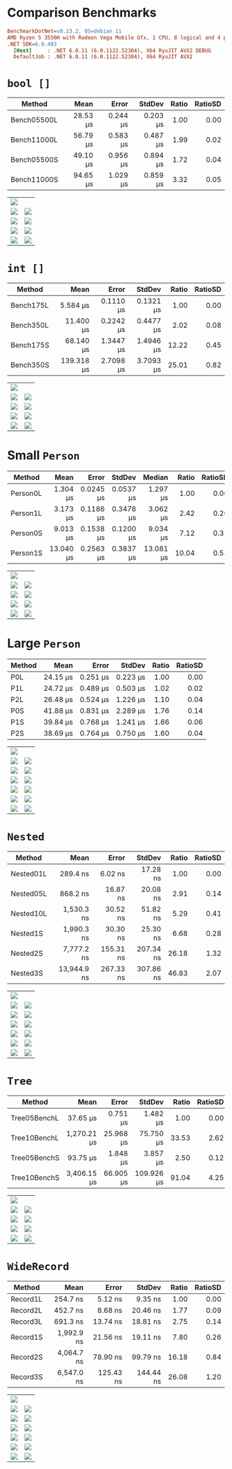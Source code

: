 # Comparison Benchmarks

``` ini
BenchmarkDotNet=v0.13.2, OS=debian 11
AMD Ryzen 5 3550H with Radeon Vega Mobile Gfx, 1 CPU, 8 logical and 4 physical cores
.NET SDK=6.0.403
  [Host]     : .NET 6.0.11 (6.0.1122.52304), X64 RyuJIT AVX2 DEBUG
  DefaultJob : .NET 6.0.11 (6.0.1122.52304), X64 RyuJIT AVX2
```

# `bool []`

|      Method |     Mean |    Error |   StdDev | Ratio | RatioSD |
|------------ |---------:|---------:|---------:|------:|--------:|
| Bench05500L | 28.53 μs | 0.244 μs | 0.203 μs |  1.00 |    0.00 |
| Bench11000L | 56.79 μs | 0.583 μs | 0.487 μs |  1.99 |    0.02 |
| Bench05500S | 49.10 μs | 0.956 μs | 0.894 μs |  1.72 |    0.04 |
| Bench11000S | 94.65 μs | 1.029 μs | 0.859 μs |  3.32 |    0.05 |

|                                                                                                      |                                                                                                             |
|------------------------------------------------------------------------------------------------------|-------------------------------------------------------------------------------------------------------------|
| ![](./results/Smoosh.Benchmarks.EncoderBenchmark.CmpBoolArrBench-boxplot.png)                       |                                                                                                             |
| ![](./results/Smoosh.Benchmarks.EncoderBenchmark.CmpBoolArrBench-Bench05500L-DefaultJob-density.png) | ![](./results/Smoosh.Benchmarks.EncoderBenchmark.CmpBoolArrBench-Bench05500L-DefaultJob-timelineSmooth.png) |
| ![](./results/Smoosh.Benchmarks.EncoderBenchmark.CmpBoolArrBench-Bench11000L-DefaultJob-density.png) | ![](./results/Smoosh.Benchmarks.EncoderBenchmark.CmpBoolArrBench-Bench11000L-DefaultJob-timelineSmooth.png) |
| ![](./results/Smoosh.Benchmarks.EncoderBenchmark.CmpBoolArrBench-Bench05500S-DefaultJob-density.png) | ![](./results/Smoosh.Benchmarks.EncoderBenchmark.CmpBoolArrBench-Bench05500S-DefaultJob-timelineSmooth.png) |
| ![](./results/Smoosh.Benchmarks.EncoderBenchmark.CmpBoolArrBench-Bench11000S-DefaultJob-density.png) | ![](./results/Smoosh.Benchmarks.EncoderBenchmark.CmpBoolArrBench-Bench11000S-DefaultJob-timelineSmooth.png) |


# `int []`

|    Method |       Mean |     Error |    StdDev | Ratio | RatioSD |
|---------- |-----------:|----------:|----------:|------:|--------:|
| Bench175L |   5.584 μs | 0.1110 μs | 0.1321 μs |  1.00 |    0.00 |
| Bench350L |  11.400 μs | 0.2242 μs | 0.4477 μs |  2.02 |    0.08 |
| Bench175S |  68.140 μs | 1.3447 μs | 1.4946 μs | 12.22 |    0.45 |
| Bench350S | 139.318 μs | 2.7098 μs | 3.7093 μs | 25.01 |    0.82 |

|                                                                                                      |                                                                                                             |
|------------------------------------------------------------------------------------------------------|-------------------------------------------------------------------------------------------------------------|
| ![](./results/Smoosh.Benchmarks.EncoderBenchmark.CmpIntArrBench-boxplot.png)                       |                                                                                                             |
| ![](./results/Smoosh.Benchmarks.EncoderBenchmark.CmpIntArrBench-Bench175L-DefaultJob-density.png) | ![](./results/Smoosh.Benchmarks.EncoderBenchmark.CmpIntArrBench-Bench175L-DefaultJob-timelineSmooth.png) |
| ![](./results/Smoosh.Benchmarks.EncoderBenchmark.CmpIntArrBench-Bench350L-DefaultJob-density.png) | ![](./results/Smoosh.Benchmarks.EncoderBenchmark.CmpIntArrBench-Bench350L-DefaultJob-timelineSmooth.png) |
| ![](./results/Smoosh.Benchmarks.EncoderBenchmark.CmpIntArrBench-Bench175S-DefaultJob-density.png) | ![](./results/Smoosh.Benchmarks.EncoderBenchmark.CmpIntArrBench-Bench175S-DefaultJob-timelineSmooth.png) |
| ![](./results/Smoosh.Benchmarks.EncoderBenchmark.CmpIntArrBench-Bench350S-DefaultJob-density.png) | ![](./results/Smoosh.Benchmarks.EncoderBenchmark.CmpIntArrBench-Bench350S-DefaultJob-timelineSmooth.png) |


# Small `Person`

|   Method |      Mean |     Error |    StdDev |    Median | Ratio | RatioSD |
|--------- |----------:|----------:|----------:|----------:|------:|--------:|
| Person0L |  1.304 μs | 0.0245 μs | 0.0537 μs |  1.297 μs |  1.00 |    0.00 |
| Person1L |  3.173 μs | 0.1186 μs | 0.3478 μs |  3.062 μs |  2.42 |    0.26 |
| Person0S |  9.013 μs | 0.1538 μs | 0.1200 μs |  9.034 μs |  7.12 |    0.31 |
| Person1S | 13.040 μs | 0.2563 μs | 0.3837 μs | 13.081 μs | 10.04 |    0.53 |


|                                                                                                      |                                                                                                             |
|------------------------------------------------------------------------------------------------------|-------------------------------------------------------------------------------------------------------------|
| ![](./results/Smoosh.Benchmarks.EncoderBenchmark.CmpSmallPersonBench-boxplot.png)                       |                                                                                                             |
| ![](./results/Smoosh.Benchmarks.EncoderBenchmark.CmpSmallPersonBench-Person0L-DefaultJob-density.png) | ![](./results/Smoosh.Benchmarks.EncoderBenchmark.CmpSmallPersonBench-Person0L-DefaultJob-timelineSmooth.png) |
| ![](./results/Smoosh.Benchmarks.EncoderBenchmark.CmpSmallPersonBench-Person1L-DefaultJob-density.png) | ![](./results/Smoosh.Benchmarks.EncoderBenchmark.CmpSmallPersonBench-Person1L-DefaultJob-timelineSmooth.png) |
| ![](./results/Smoosh.Benchmarks.EncoderBenchmark.CmpSmallPersonBench-Person0S-DefaultJob-density.png) | ![](./results/Smoosh.Benchmarks.EncoderBenchmark.CmpSmallPersonBench-Person0S-DefaultJob-timelineSmooth.png) |
| ![](./results/Smoosh.Benchmarks.EncoderBenchmark.CmpSmallPersonBench-Person1S-DefaultJob-density.png) | ![](./results/Smoosh.Benchmarks.EncoderBenchmark.CmpSmallPersonBench-Person1S-DefaultJob-timelineSmooth.png) |


# Large `Person`

| Method |     Mean |    Error |   StdDev | Ratio | RatioSD |
|------- |---------:|---------:|---------:|------:|--------:|
|    P0L | 24.15 μs | 0.251 μs | 0.223 μs |  1.00 |    0.00 |
|    P1L | 24.72 μs | 0.489 μs | 0.503 μs |  1.02 |    0.02 |
|    P2L | 26.48 μs | 0.524 μs | 1.226 μs |  1.10 |    0.04 |
|    P0S | 41.88 μs | 0.831 μs | 2.289 μs |  1.76 |    0.14 |
|    P1S | 39.84 μs | 0.768 μs | 1.241 μs |  1.66 |    0.06 |
|    P2S | 38.69 μs | 0.764 μs | 0.750 μs |  1.60 |    0.04 |

|                                                                                                      |                                                                                                             |
|------------------------------------------------------------------------------------------------------|-------------------------------------------------------------------------------------------------------------|
| ![](./results/Smoosh.Benchmarks.EncoderBenchmark.CmpLargePersonBench-boxplot.png)                       |                                                                                                             |
| ![](./results/Smoosh.Benchmarks.EncoderBenchmark.CmpLargePersonBench-P0L-DefaultJob-density.png) | ![](./results/Smoosh.Benchmarks.EncoderBenchmark.CmpLargePersonBench-P0L-DefaultJob-timelineSmooth.png) |
| ![](./results/Smoosh.Benchmarks.EncoderBenchmark.CmpLargePersonBench-P1L-DefaultJob-density.png) | ![](./results/Smoosh.Benchmarks.EncoderBenchmark.CmpLargePersonBench-P1L-DefaultJob-timelineSmooth.png) |
| ![](./results/Smoosh.Benchmarks.EncoderBenchmark.CmpLargePersonBench-P2L-DefaultJob-density.png) | ![](./results/Smoosh.Benchmarks.EncoderBenchmark.CmpLargePersonBench-P2L-DefaultJob-timelineSmooth.png) |
| ![](./results/Smoosh.Benchmarks.EncoderBenchmark.CmpLargePersonBench-P0S-DefaultJob-density.png) | ![](./results/Smoosh.Benchmarks.EncoderBenchmark.CmpLargePersonBench-P0S-DefaultJob-timelineSmooth.png) |
| ![](./results/Smoosh.Benchmarks.EncoderBenchmark.CmpLargePersonBench-P1S-DefaultJob-density.png) | ![](./results/Smoosh.Benchmarks.EncoderBenchmark.CmpLargePersonBench-P1S-DefaultJob-timelineSmooth.png) |
| ![](./results/Smoosh.Benchmarks.EncoderBenchmark.CmpLargePersonBench-P2S-DefaultJob-density.png) | ![](./results/Smoosh.Benchmarks.EncoderBenchmark.CmpLargePersonBench-P1S-DefaultJob-timelineSmooth.png) |


# `Nested`

|    Method |        Mean |     Error |    StdDev | Ratio | RatioSD |
|---------- |------------:|----------:|----------:|------:|--------:|
| Nested01L |    289.4 ns |   6.02 ns |  17.28 ns |  1.00 |    0.00 |
| Nested05L |    868.2 ns |  16.87 ns |  20.08 ns |  2.91 |    0.14 |
| Nested10L |  1,530.3 ns |  30.52 ns |  51.82 ns |  5.29 |    0.41 |
|  Nested1S |  1,990.3 ns |  30.30 ns |  25.30 ns |  6.68 |    0.28 |
|  Nested2S |  7,777.2 ns | 155.31 ns | 207.34 ns | 26.18 |    1.32 |
|  Nested3S | 13,944.9 ns | 267.33 ns | 307.86 ns | 46.83 |    2.07 |

|                                                                                                   |                                                                                                          |
|---------------------------------------------------------------------------------------------------|----------------------------------------------------------------------------------------------------------|
| ![](./results/Smoosh.Benchmarks.EncoderBenchmark.CmpNestedBench-boxplot.png)                      |                                                                                                          |
| ![](./results/Smoosh.Benchmarks.EncoderBenchmark.CmpNestedBench-Nested01L-DefaultJob-density.png) | ![](./results/Smoosh.Benchmarks.EncoderBenchmark.CmpNestedBench-Nested01L-DefaultJob-timelineSmooth.png) |
| ![](./results/Smoosh.Benchmarks.EncoderBenchmark.CmpNestedBench-Nested05L-DefaultJob-density.png) | ![](./results/Smoosh.Benchmarks.EncoderBenchmark.CmpNestedBench-Nested05L-DefaultJob-timelineSmooth.png) |
| ![](./results/Smoosh.Benchmarks.EncoderBenchmark.CmpNestedBench-Nested10L-DefaultJob-density.png) | ![](./results/Smoosh.Benchmarks.EncoderBenchmark.CmpNestedBench-Nested10L-DefaultJob-timelineSmooth.png) |
| ![](./results/Smoosh.Benchmarks.EncoderBenchmark.CmpNestedBench-Nested01S-DefaultJob-density.png) | ![](./results/Smoosh.Benchmarks.EncoderBenchmark.CmpNestedBench-Nested01S-DefaultJob-timelineSmooth.png) |
| ![](./results/Smoosh.Benchmarks.EncoderBenchmark.CmpNestedBench-Nested05S-DefaultJob-density.png) | ![](./results/Smoosh.Benchmarks.EncoderBenchmark.CmpNestedBench-Nested05S-DefaultJob-timelineSmooth.png) |
| ![](./results/Smoosh.Benchmarks.EncoderBenchmark.CmpNestedBench-Nested10S-DefaultJob-density.png) | ![](./results/Smoosh.Benchmarks.EncoderBenchmark.CmpNestedBench-Nested10S-DefaultJob-timelineSmooth.png) |


# `Tree`

|       Method |        Mean |     Error |     StdDev | Ratio | RatioSD |
|------------- |------------:|----------:|-----------:|------:|--------:|
| Tree05BenchL |    37.65 μs |  0.751 μs |   1.482 μs |  1.00 |    0.00 |
| Tree10BenchL | 1,270.21 μs | 25.968 μs |  75.750 μs | 33.53 |    2.62 |
| Tree05BenchS |    93.75 μs |  1.848 μs |   3.857 μs |  2.50 |    0.12 |
| Tree10BenchS | 3,406.15 μs | 66.905 μs | 109.926 μs | 91.04 |    4.25 |

|                                                                                                      |                                                                                                             |
|------------------------------------------------------------------------------------------------------|-------------------------------------------------------------------------------------------------------------|
| ![](./results/Smoosh.Benchmarks.EncoderBenchmark.CmpTreeEncDecBench-boxplot.png)                       |                                                                                                             |
| ![](./results/Smoosh.Benchmarks.EncoderBenchmark.CmpTreeEncDecBench-Tree05BenchL-DefaultJob-density.png) | ![](./results/Smoosh.Benchmarks.EncoderBenchmark.CmpTreeEncDecBench-Tree05BenchL-DefaultJob-timelineSmooth.png) |
| ![](./results/Smoosh.Benchmarks.EncoderBenchmark.CmpTreeEncDecBench-Tree10BenchL-DefaultJob-density.png) | ![](./results/Smoosh.Benchmarks.EncoderBenchmark.CmpTreeEncDecBench-Tree10BenchL-DefaultJob-timelineSmooth.png) |
| ![](./results/Smoosh.Benchmarks.EncoderBenchmark.CmpTreeEncDecBench-Tree05BenchS-DefaultJob-density.png) | ![](./results/Smoosh.Benchmarks.EncoderBenchmark.CmpTreeEncDecBench-Tree05BenchS-DefaultJob-timelineSmooth.png) |
| ![](./results/Smoosh.Benchmarks.EncoderBenchmark.CmpTreeEncDecBench-Tree10BenchS-DefaultJob-density.png) | ![](./results/Smoosh.Benchmarks.EncoderBenchmark.CmpTreeEncDecBench-Tree10BenchS-DefaultJob-timelineSmooth.png) |


# `WideRecord`

|   Method |       Mean |     Error |    StdDev | Ratio | RatioSD |
|--------- |-----------:|----------:|----------:|------:|--------:|
| Record1L |   254.7 ns |   5.12 ns |   9.35 ns |  1.00 |    0.00 |
| Record2L |   452.7 ns |   8.68 ns |  20.46 ns |  1.77 |    0.09 |
| Record3L |   691.3 ns |  13.74 ns |  18.81 ns |  2.75 |    0.14 |
| Record1S | 1,992.9 ns |  21.56 ns |  19.11 ns |  7.80 |    0.26 |
| Record2S | 4,064.7 ns |  78.90 ns |  99.79 ns | 16.18 |    0.84 |
| Record3S | 6,547.0 ns | 125.43 ns | 144.44 ns | 26.08 |    1.20 |

|                                                                                                      |                                                                                                             |
|------------------------------------------------------------------------------------------------------|-------------------------------------------------------------------------------------------------------------|
| ![](./results/Smoosh.Benchmarks.EncoderBenchmark.CmpWideRecordBench-boxplot.png)                       |                                                                                                             |
| ![](./results/Smoosh.Benchmarks.EncoderBenchmark.CmpWideRecordBench-Record1L-DefaultJob-density.png) | ![](./results/Smoosh.Benchmarks.EncoderBenchmark.CmpWideRecordBench-Record1L-DefaultJob-timelineSmooth.png) |
| ![](./results/Smoosh.Benchmarks.EncoderBenchmark.CmpWideRecordBench-Record2L-DefaultJob-density.png) | ![](./results/Smoosh.Benchmarks.EncoderBenchmark.CmpWideRecordBench-Record2L-DefaultJob-timelineSmooth.png) |
| ![](./results/Smoosh.Benchmarks.EncoderBenchmark.CmpWideRecordBench-Record3L-DefaultJob-density.png) | ![](./results/Smoosh.Benchmarks.EncoderBenchmark.CmpWideRecordBench-Record3L-DefaultJob-timelineSmooth.png) |
| ![](./results/Smoosh.Benchmarks.EncoderBenchmark.CmpWideRecordBench-Record1S-DefaultJob-density.png) | ![](./results/Smoosh.Benchmarks.EncoderBenchmark.CmpWideRecordBench-Record1S-DefaultJob-timelineSmooth.png) |
| ![](./results/Smoosh.Benchmarks.EncoderBenchmark.CmpWideRecordBench-Record2S-DefaultJob-density.png) | ![](./results/Smoosh.Benchmarks.EncoderBenchmark.CmpWideRecordBench-Record2S-DefaultJob-timelineSmooth.png) |
| ![](./results/Smoosh.Benchmarks.EncoderBenchmark.CmpWideRecordBench-Record3S-DefaultJob-density.png) | ![](./results/Smoosh.Benchmarks.EncoderBenchmark.CmpWideRecordBench-Record3S-DefaultJob-timelineSmooth.png) |
